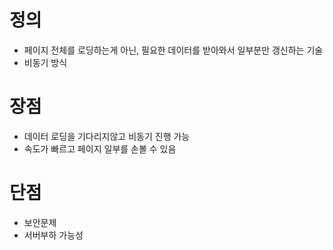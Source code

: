 # 정의
- 페이지 전체를 로딩하는게 아닌, 필요한 데이터를 받아와서 일부분만 갱신하는 기술
- 비동기 방식

# 장점
- 데이터 로딩을 기다리지않고 비동기 진행 가능
- 속도가 빠르고 페이지 일부를 손볼 수 있음

# 단점
- 보안문제
- 서버부하 가능성